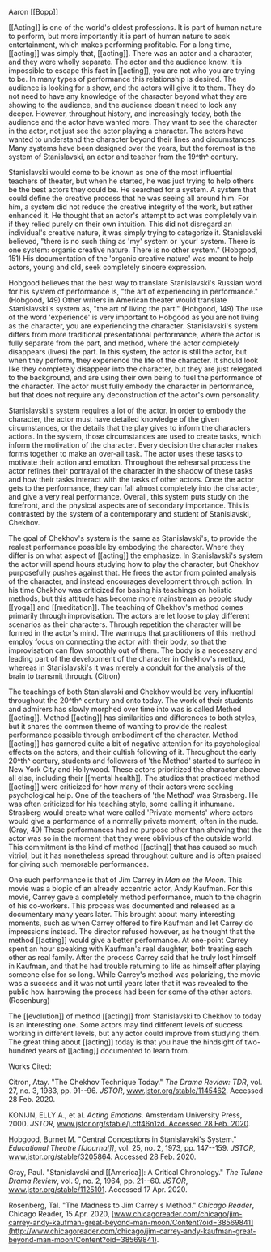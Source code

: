 Aaron [[Bopp]]

[[Acting]] is one of the world's oldest professions. It is part of human nature to perform, but more importantly it is part of human nature to seek entertainment, which makes performing profitable. For a long time, [[acting]] was simply that, [[acting]]. There was an actor and a character, and they were wholly separate. The actor and the audience knew. It is impossible to escape this fact in [[acting]], you are not who you are trying to be. In many types of performance this relationship is desired. The audience is looking for a show, and the actors will give it to them. They do not need to have any knowledge of the character beyond what they are showing to the audience, and the audience doesn't need to look any deeper. However, throughout history, and increasingly today, both the audience and the actor have wanted more. They want to see the character in the actor, not just see the actor playing a character. The actors have wanted to understand the character beyond their lines and circumstances. Many systems have been designed over the years, but the foremost is the system of Stanislavski, an actor and teacher from the 19^th^ century.

Stanislavski would come to be known as one of the most influential teachers of theater, but when he started, he was just trying to help others be the best actors they could be. He searched for a system. A system that could define the creative process that he was seeing all around him. For him, a system did not reduce the creative integrity of the work, but rather enhanced it. He thought that an actor's attempt to act was completely vain if they relied purely on their own intuition. This did not disregard an individual's creative nature, it was simply trying to categorize it. Stanislavski believed, "there is no such thing as 'my' system or 'your' system. There is one system: organic creative nature. There is no other system." (Hobgood, 151) His documentation of the 'organic creative nature' was meant to help actors, young and old, seek completely sincere expression.

Hobgood believes that the best way to translate Stanislavski's Russian word for his system of performance is, "the art of experiencing in performance." (Hobgood, 149) Other writers in American theater would translate Stanislavski's system as, "the art of living the part." (Hobgood, 149) The use of the word 'experience' is very important to Hobgood as you are not living as the character, you are experiencing the character. Stanislavski's system differs from more traditional presentational performance, where the actor is fully separate from the part, and method, where the actor completely disappears (lives) the part. In this system, the actor is still the actor, but when they perform, they experience the life of the character. It should look like they completely disappear into the character, but they are just relegated to the background, and are using their own being to fuel the performance of the character. The actor must fully embody the character in performance, but that does not require any deconstruction of the actor's own personality.

Stanislavski's system requires a lot of the actor. In order to embody the character, the actor must have detailed knowledge of the given circumstances, or the details that the play gives to inform the characters actions. In the system, those circumstances are used to create tasks, which inform the motivation of the character. Every decision the character makes forms together to make an over-all task. The actor uses these tasks to motivate their action and emotion. Throughout the rehearsal process the actor refines their portrayal of the character in the shadow of these tasks and how their tasks interact with the tasks of other actors. Once the actor gets to the performance, they can fall almost completely into the character, and give a very real performance. Overall, this system puts study on the forefront, and the physical aspects are of secondary importance. This is contrasted by the system of a contemporary and student of Stanislavski, Chekhov.

The goal of Chekhov's system is the same as Stanislavski's, to provide the realest performance possible by embodying the character. Where they differ is on what aspect of [[acting]] the emphasize. In Stanislavski's system the actor will spend hours studying how to play the character, but Chekhov purposefully pushes against that. He frees the actor from pointed analysis of the character, and instead encourages development through action. In his time Chekhov was criticized for basing his teachings on holistic methods, but this attitude has become more mainstream as people study [[yoga]] and [[meditation]]. The teaching of Chekhov's method comes primarily through improvisation. The actors are let loose to play different scenarios as their characters. Through repetition the character will be formed in the actor's mind. The warmups that practitioners of this method employ focus on connecting the actor with their body, so that the improvisation can flow smoothly out of them. The body is a necessary and leading part of the development of the character in Chekhov's method, whereas in Stanislavski's it was merely a conduit for the analysis of the brain to transmit through. (Citron)

The teachings of both Stanislavski and Chekhov would be very influential throughout the 20^th^ century and onto today. The work of their students and admirers has slowly morphed over time into was is called Method [[acting]]. Method [[acting]] has similarities and differences to both styles, but it shares the common theme of wanting to provide the realest performance possible through embodiment of the character. Method [[acting]] has garnered quite a bit of negative attention for its psychological effects on the actors, and their cultish following of it. Throughout the early 20^th^ century, students and followers of 'the Method' started to surface in New York City and Hollywood. These actors prioritized the character above all else, including their [[mental health]]. The studios that practiced method [[acting]] were criticized for how many of their actors were seeking psychological help. One of the teachers of 'the Method' was Strasberg. He was often criticized for his teaching style, some calling it inhumane. Strasberg would create what were called 'Private moments' where actors would give a performance of a normally private moment, often in the nude. (Gray, 49) These performances had no purpose other than showing that the actor was so in the moment that they were oblivious of the outside world. This commitment is the kind of method [[acting]] that has caused so much vitriol, but it has nonetheless spread throughout culture and is often praised for giving such memorable performances.

One such performance is that of Jim Carrey in *Man on the Moon.* This movie was a biopic of an already eccentric actor, Andy Kaufman. For this movie, Carrey gave a completely method performance, much to the chagrin of his co-workers. This process was documented and released as a documentary many years later. This brought about many interesting moments, such as when Carrey offered to fire Kaufman and let Carrey do impressions instead. The director refused however, as he thought that the method [[acting]] would give a better performance. At one-point Carrey spent an hour speaking with Kaufman's real daughter, both treating each other as real family. After the process Carrey said that he truly lost himself in Kaufman, and that he had trouble returning to life as himself after playing someone else for so long. While Carrey's method was polarizing, the movie was a success and it was not until years later that it was revealed to the public how harrowing the process had been for some of the other actors. (Rosenburg)

The [[evolution]] of method [[acting]] from Stanislavski to Chekhov to today is an interesting one. Some actors may find different levels of success working in different levels, but any actor could improve from studying them. The great thing about [[acting]] today is that you have the hindsight of two-hundred years of [[acting]] documented to learn from.

Works Cited:

Citron, Atay. "The Chekhov Technique Today." *The Drama Review: TDR*, vol. 27, no. 3, 1983, pp. 91--96. *JSTOR*, www.jstor.org/stable/1145462. Accessed 28 Feb. 2020.

KONIJN, ELLY A., et al. *Acting Emotions*. Amsterdam University Press, 2000. *JSTOR*, [www.jstor.org/stable/j.ctt46n1zd. Accessed 28 Feb. 2020](http://www.jstor.org/stable/j.ctt46n1zd.%20Accessed%2028%20Feb.%202020).

Hobgood, Burnet M. "Central Conceptions in Stanislavski\'s System." *Educational Theatre [[Journal]]*, vol. 25, no. 2, 1973, pp. 147--159. *JSTOR*, www.jstor.org/stable/3205864. Accessed 28 Feb. 2020.

Gray, Paul. "Stanislavski and [[America]]: A Critical Chronology." *The Tulane Drama Review*, vol. 9, no. 2, 1964, pp. 21--60. *JSTOR*, www.jstor.org/stable/1125101. Accessed 17 Apr. 2020.

Rosenberg, Tal. "The Madness to Jim Carrey\'s Method." *Chicago Reader*, Chicago Reader, 15 Apr. 2020, [www.chicagoreader.com/chicago/jim-carrey-andy-kaufman-great-beyond-man-moon/Content?oid=38569841](http://www.chicagoreader.com/chicago/jim-carrey-andy-kaufman-great-beyond-man-moon/Content?oid=38569841).
